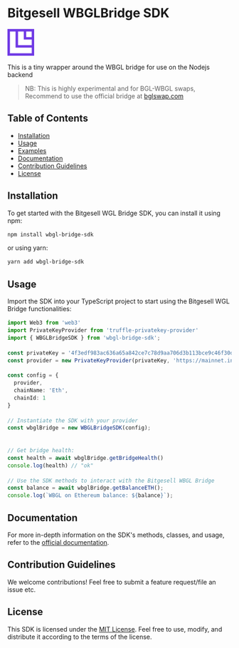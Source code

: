 # Bitgesell WBGLBridge SDK
<img src="Icon.png" style="height: 60px;"/>

This is a tiny wrapper around the WBGL bridge for use on the Nodejs backend

> NB: This is highly experimental and for BGL-WBGL swaps, Recommend to use the official bridge at [bglswap.com](https://bglswap.com/)


## Table of Contents

- [Installation](#installation)
- [Usage](#usage)
- [Examples](#examples)
- [Documentation](#documentation)
- [Contribution Guidelines](#contribution-guidelines)
- [License](#license)

## Installation

To get started with the Bitgesell WGL Bridge SDK, you can install it using npm:

```bash
npm install wbgl-bridge-sdk
```

or using yarn:

```bash
yarn add wbgl-bridge-sdk
```

## Usage

Import the SDK into your TypeScript project to start using the Bitgesell WGL Bridge functionalities:

```typescript
import Web3 from 'web3'
import PrivateKeyProvider from 'truffle-privatekey-provider'
import { WBGLBridgeSDK } from 'wbgl-bridge-sdk';

const privateKey = '4f3edf983ac636a65a842ce7c78d9aa706d3b113bce9c46f30d7d21715b23b1d'
const provider = new PrivateKeyProvider(privateKey, 'https://mainnet.infura.com')

const config = {
  provider,
  chainName: 'Eth',
  chainId: 1
}

// Instantiate the SDK with your provider
const wbglBridge = new WBGLBridgeSDK(config);


// Get bridge health:
const health = await wbglBridge.getBridgeHealth()
console.log(health) // "ok"

// Use the SDK methods to interact with the Bitgesell WBGL Bridge
const balance = await wbglBridge.getBalanceETH();
console.log(`WBGL on Ethereum balance: ${balance}`);
```

## Documentation

For more in-depth information on the SDK's methods, classes, and usage, refer to the [official documentation](docs/).

## Contribution Guidelines

We welcome contributions! Feel free to submit a feature request/file an issue etc.

## License

This SDK is licensed under the [MIT License](LICENSE). Feel free to use, modify, and distribute it according to the terms of the license.

